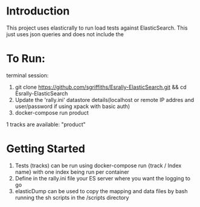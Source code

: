 # Introduction 

This project uses elasticrally to run load tests against ElasticSearch. 
This just uses json queries and does not include the 

# To Run:
terminal session:
1. git clone https://github.com/sgriffiths/Esrally-ElasticSearch.git && cd Esrally-ElasticSearch
2. Update the 'rally.ini' datastore details(localhost or remote IP addres and user/password if using xpack with basic auth)
3. docker-compose run product

1 tracks are available:
"product"

# Getting Started

1. Tests (tracks) can be run using docker-compose run {track / Index name} with one index being run per container
2. Define in the rally.ini file your ES server where you want the logging to go
3. elasticDump can be used to copy the mapping and data files by bash running the sh scripts in the /scripts directory
